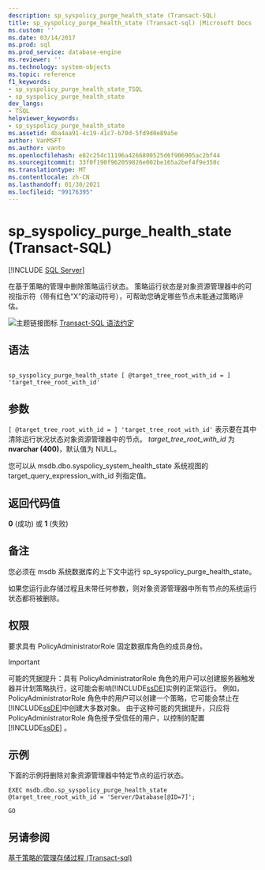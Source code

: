```yaml
---
description: sp_syspolicy_purge_health_state (Transact-SQL)
title: sp_syspolicy_purge_health_state (Transact-sql) |Microsoft Docs
ms.custom: ''
ms.date: 03/14/2017
ms.prod: sql
ms.prod_service: database-engine
ms.reviewer: ''
ms.technology: system-objects
ms.topic: reference
f1_keywords:
- sp_syspolicy_purge_health_state_TSQL
- sp_syspolicy_purge_health_state
dev_langs:
- TSQL
helpviewer_keywords:
- sp_syspolicy_purge_health_state
ms.assetid: 4ba4aa91-4c19-41c7-b70d-5fd9d0e89a5e
author: VanMSFT
ms.author: vanto
ms.openlocfilehash: e82c254c11196a4266800525d6f906905ac2bf44
ms.sourcegitcommit: 33f0f190f962059826e002be165a2bef4f9e350c
ms.translationtype: MT
ms.contentlocale: zh-CN
ms.lasthandoff: 01/30/2021
ms.locfileid: "99176395"
---
```

# <a name="sp_syspolicy_purge_health_state-transact-sql"></a>sp_syspolicy_purge_health_state (Transact-SQL)
[!INCLUDE [SQL Server](../../includes/applies-to-version/sqlserver.md)]

  在基于策略的管理中删除策略运行状态。 策略运行状态是对象资源管理器中的可视指示符（带有红色“X”的滚动符号），可帮助您确定哪些节点未能通过策略评估。  
  
 ![主题链接图标](../../database-engine/configure-windows/media/topic-link.gif "“主题链接”图标") [Transact-SQL 语法约定](../../t-sql/language-elements/transact-sql-syntax-conventions-transact-sql.md)  
  
## <a name="syntax"></a>语法  
  
```  
  
sp_syspolicy_purge_health_state [ @target_tree_root_with_id = ] 'target_tree_root_with_id'  
```  
  
## <a name="arguments"></a>参数  
`[ @target_tree_root_with_id = ] 'target_tree_root_with_id'` 表示要在其中清除运行状况状态对象资源管理器中的节点。 *target_tree_root_with_id* 为 **nvarchar (400)**，默认值为 NULL。  
  
 您可以从 msdb.dbo.syspolicy_system_health_state 系统视图的 target_query_expression_with_id 列指定值。  
  
## <a name="return-code-values"></a>返回代码值  
 **0** (成功) 或 **1** (失败)   
  
## <a name="remarks"></a>备注  
 您必须在 msdb 系统数据库的上下文中运行 sp_syspolicy_purge_health_state。  
  
 如果您运行此存储过程且未带任何参数，则对象资源管理器中所有节点的系统运行状态都将被删除。  
  
## <a name="permissions"></a>权限  
 要求具有 PolicyAdministratorRole 固定数据库角色的成员身份。  
  
> [!IMPORTANT]  
>  可能的凭据提升：具有 PolicyAdministratorRole 角色的用户可以创建服务器触发器并计划策略执行，这可能会影响[!INCLUDE[ssDE](../../includes/ssde-md.md)]实例的正常运行。 例如，PolicyAdministratorRole 角色中的用户可以创建一个策略，它可能会禁止在[!INCLUDE[ssDE](../../includes/ssde-md.md)]中创建大多数对象。 由于这种可能的凭据提升，只应将 PolicyAdministratorRole 角色授予受信任的用户，以控制的配置 [!INCLUDE[ssDE](../../includes/ssde-md.md)] 。  
  
## <a name="examples"></a>示例  
 下面的示例将删除对象资源管理器中特定节点的运行状态。  
  
```  
EXEC msdb.dbo.sp_syspolicy_purge_health_state @target_tree_root_with_id = 'Server/Database[@ID=7]';  
  
GO  
```  
  
## <a name="see-also"></a>另请参阅  
 [基于策略的管理存储过程 &#40;Transact-sql&#41;](../../relational-databases/system-stored-procedures/policy-based-management-stored-procedures-transact-sql.md)  
  
  
